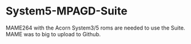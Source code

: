 # System5-MPAGD-Suite
MAME264 with the Acorn System3/5 roms are needed to use the Suite.
MAME was to big to upload to Github.
